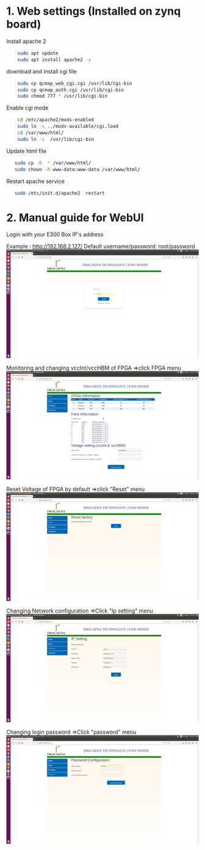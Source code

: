 # 1. Web settings  (Installed on zynq board)
Install apache 2
```bash
	sudo apt update
	sudo apt install apache2 -y
```
download and install cgi file
```bash
	sudo cp qcmap_web_cgi.cgi /usr/lib/cgi-bin
	sudo cp qcmap_auth.cgi /usr/lib/cgi-bin
	sudo chmod 777 * /usr/lib/cgi-bin
 ```
Enable cgi mode
```bash
	cd /etc/apache2/mods-enabled
	sudo ln -s ../mods-available/cgi.load
	cd /var/www/html/
	sudo ln -s  /usr/lib/cgi-bin
 ```
 Update html file 
 
 ```bash
	sudo cp -R  * /var/www/html/
	sudo chown -R www-data:www-data /var/www/html/
 ```
 Restart apache service
 
 ```bash
	sudo /etc/init.d/apache2  restart
 ```

# 2. Manual guide for WebUI 
Login with your E300 Box IP's address 

Example : http://192.168.2.127/
Default username/password: root/password
![Test Image 1](mdimage/login.png)



Monitoring and changing vccInt/vccHBM of FPGA
=>click FPGA menu
![Test Image 2](mdimage/fpga.png)

Reset Voltage of FPGA by default
=>click "Reset" menu
![Test Image 3](mdimage/reset.png)


Changing Network configuration
=>Click "Ip setting" menu
![Test Image 4](mdimage/ipsetting.png)

Changing login password
=>Click "password" menu
![Test Image 5](mdimage/password.png)

